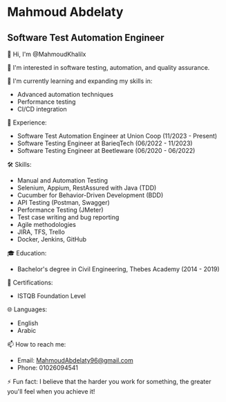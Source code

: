 # Mahmoud Abdelaty
## Software Test Automation Engineer

👋 Hi, I'm @MahmoudKhalilx

👀 I'm interested in software testing, automation, and quality assurance.

🌱 I'm currently learning and expanding my skills in:
- Advanced automation techniques
- Performance testing
- CI/CD integration

💼 Experience:
- Software Test Automation Engineer at Union Coop (11/2023 - Present)
- Software Testing Engineer at BarieqTech (06/2022 - 11/2023)
- Software Testing Engineer at Beetleware (06/2020 - 06/2022)

🛠️ Skills:
- Manual and Automation Testing
- Selenium, Appium, RestAssured with Java (TDD)
- Cucumber for Behavior-Driven Development (BDD)
- API Testing (Postman, Swagger)
- Performance Testing (JMeter)
- Test case writing and bug reporting
- Agile methodologies
- JIRA, TFS, Trello
- Docker, Jenkins, GitHub

🎓 Education:
- Bachelor's degree in Civil Engineering, Thebes Academy (2014 - 2019)

📜 Certifications:
- ISTQB Foundation Level

🌐 Languages:
- English
- Arabic


📫 How to reach me:
- Email: MahmoudAbdelaty96@gmail.com
- Phone: 01026094541

⚡ Fun fact: I believe that the harder you work for something, the greater you'll feel when you achieve it!
